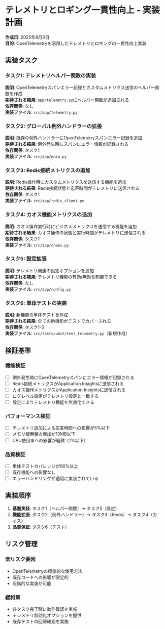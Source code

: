 # テレメトリとロギング一貫性向上 - 実装計画

**作成日**: 2025年8月3日  
**目的**: OpenTelemetryを活用したテレメトリとロギングの一貫性向上実装

## 実装タスク

### タスク1: テレメトリヘルパー関数の実装
**説明**: OpenTelemetryスパンエラー記録とカスタムメトリクス送信のヘルパー関数を作成  
**期待される結果**: `app/telemetry.py`にヘルパー関数が追加される  
**依存関係**: なし  
**実装ファイル**: `src/app/telemetry.py`

### タスク2: グローバル例外ハンドラーの拡張
**説明**: 既存の例外ハンドラーにOpenTelemetryスパンエラー記録を追加  
**期待される結果**: 例外発生時にスパンにエラー情報が記録される  
**依存関係**: タスク1  
**実装ファイル**: `src/app/main.py`

### タスク3: Redis接続メトリクスの追加
**説明**: Redis操作時にカスタムメトリクスを送信する機能を追加  
**期待される結果**: Redis接続状態と応答時間がテレメトリに送信される  
**依存関係**: タスク1  
**実装ファイル**: `src/app/redis_client.py`

### タスク4: カオス機能メトリクスの追加
**説明**: カオス操作実行時にビジネスメトリクスを送信する機能を追加  
**期待される結果**: カオス操作の状態と実行時間がテレメトリに送信される  
**依存関係**: タスク1  
**実装ファイル**: `src/app/chaos.py`

### タスク5: 設定拡張
**説明**: テレメトリ関連の設定オプションを追加  
**期待される結果**: テレメトリ機能の有効/無効を制御できる  
**依存関係**: なし  
**実装ファイル**: `src/app/config.py`

### タスク6: 単体テストの実装
**説明**: 新機能の単体テストを作成  
**期待される結果**: 全ての新機能がテストでカバーされる  
**依存関係**: タスク1-5  
**実装ファイル**: `src/tests/unit/test_telemetry.py`（新規作成）

## 検証基準

### 機能検証
- [ ] 例外発生時にOpenTelemetryスパンにエラー情報が記録される
- [ ] Redis接続メトリクスがApplication Insightsに送信される
- [ ] カオス操作メトリクスがApplication Insightsに送信される
- [ ] ログレベル設定がテレメトリ設定と一致する
- [ ] 設定によりテレメトリ機能を無効化できる

### パフォーマンス検証
- [ ] テレメトリ追加による応答時間への影響が5%以下
- [ ] メモリ使用量の増加が10MB以下
- [ ] CPU使用率への影響が軽微（1%以下）

### 品質検証
- [ ] 単体テストカバレッジが90%以上
- [ ] 既存機能への影響なし
- [ ] エラーハンドリングが適切に実装されている

## 実装順序

1. **基盤実装**: タスク1（ヘルパー関数）→ タスク5（設定）
2. **機能拡張**: タスク2（例外ハンドラー）→ タスク3（Redis）→ タスク4（カオス）
3. **品質保証**: タスク6（テスト）

## リスク管理

### 低リスク要因
- OpenTelemetryの標準的な使用方法
- 既存コードへの影響が限定的
- 段階的な実装が可能

### 緩和策
- 各タスク完了時に動作確認を実施
- テレメトリ無効化オプションを提供
- 既存テストの回帰確認を実施
